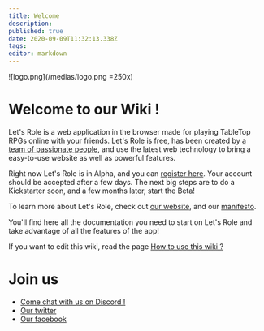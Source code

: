 ```yaml
---
title: Welcome
description: 
published: true
date: 2020-09-09T11:32:13.338Z
tags: 
editor: markdown
---
```


![logo.png](/medias/logo.png =250x)


# Welcome to our Wiki !
Let's Role is a web application in the browser made for playing TableTop RPGs online with your friends. Let's Role is free, has been created by [a team of passionate people](/en/staff), and use the latest web technology to bring a easy-to-use website as well as powerful features.

Right now Let's Role is in Alpha, and you can [register here](https://alpha.lets-role.com/register). Your account should be accepted after a few days. The next big steps are to do a Kickstarter soon, and a few months later, start the Beta!

To learn more about Let's Role, check out [our website](https://lets-role.com), and our [manifesto](https://www.lets-role.com/manifesto).

You'll find here all the documentation you need to start on Let's Role and take advantage of all the features of the app!

If you want to edit this wiki, read the page [How to use this wiki ?](/en/how-to-use-this-wiki)

# Join us
- [Come chat with us on Discord !](https://discord.gg/m5cqTwa)
- [Our twitter](https://twitter.com/LetsRoleRPG)
- [Our facebook](https://www.facebook.com/LetsRoleRPG)